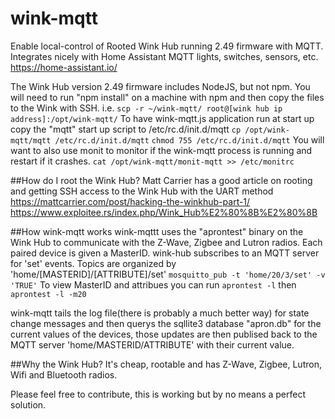 # wink-mqtt
Enable local-control of Rooted Wink Hub running 2.49 firmware with MQTT. Integrates nicely with Home Assistant MQTT lights, switches, sensors, etc. https://home-assistant.io/

The Wink Hub version 2.49 firmware includes NodeJS, but not npm. You will need to run "npm install" on a machine with npm and then copy the files to the Wink with SSH. i.e. 
```scp -r ~/wink-mqtt/ root@[wink hub ip address]:/opt/wink-mqtt/```
To have wink-mqtt.js application run at start up copy the "mqtt" start up script to /etc/rc.d/init.d/mqtt ```cp /opt/wink-mqtt/mqtt /etc/rc.d/init.d/mqtt```
```chmod 755 /etc/rc.d/init.d/mqtt```
You will want to also use monit to monitor if the wink-mqtt process is running and restart if it crashes. ```cat /opt/wink-mqtt/monit-mqtt >> /etc/monitrc```

##How do I root the Wink Hub?
Matt Carrier has a good article on rooting and getting SSH access to the Wink Hub with the UART method https://mattcarrier.com/post/hacking-the-winkhub-part-1/
https://www.exploitee.rs/index.php/Wink_Hub%E2%80%8B%E2%80%8B

##How wink-mqtt works
wink-mqttt uses the "aprontest" binary on the Wink Hub to communicate with the Z-Wave, Zigbee and Lutron radios. Each paired device is given a MasterID. wink-hub subscribes to an MQTT server for 'set' events. Topics are organized by 'home/[MASTERID]/[ATTRIBUTE]/set' ```mosquitto_pub -t 'home/20/3/set' -v 'TRUE'```
To view MasterID and attribues you can run ```aprontest -l``` then ```aprontest -l -m20```

wink-mqtt tails the log file(there is probably a much better way) for state change messages and then querys the sqllite3 database "apron.db" for the current values of the devices, those updates are then publised back to the MQTT server 'home/MASTERID/ATTRIBUTE' with their current value.

##Why the Wink Hub?
It's cheap, rootable and has Z-Wave, Zigbee, Lutron, Wifi and Bluetooth radios.

Please feel free to contribute, this is working but by no means a perfect solution.
